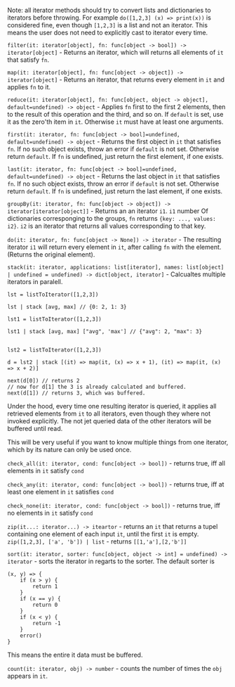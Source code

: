 
Note: all iterator methods should try to convert lists and dictionaries to iterators before throwing. For example `do([1,2,3] (x) => print(x))` is considered fine, even though `[1,2,3]` is a list and not an iterator. This means the user does not need to explicitly cast to iterator every time.

`filter(it: iterator[object], fn: func[object -> bool]) -> iterator[object]` - Returns an iterator, which will returns all elements of `it` that satisfy `fn`.

`map(it: iterator[object], fn: func[object -> object]) -> iterator[object]` - Returns an iterator, that returns every element in `it` and applies `fn` to it.

`reduce(it: iterator[object], fn: func[object, object -> object], default=undefined) -> object` - Applies `fn` first to the first 2 elements, then to the result of this operation and the third, and so on. If `default` is set, use it as the zero'th item in `it`. Otherwise `it` must have at least one arguments. 

`first(it: iterator, fn: func[object -> bool]=undefined, default=undefined) -> object` - Returns the first object in `it` that satisfies `fn`. If no such object exists, throw an error if `default` is not set. Otherwise return `default`. If `fn` is undefined, just return the first element, if one exists.

`last(it: iterator, fn: func[object -> bool]=undefined, default=undefined) -> object` - Returns the last object in `it` that satisfies `fn`. If no such object exists, throw an error if `default` is not set. Otherwise return `default`. If `fn` is undefined, just return the last element, if one exists.

`groupBy(it: iterator, fn: func[object -> object]) -> iterator[iterator[object]]` - Returns an an iterator `i1`. `i1` number Of dictionaries corresponging to the groups, `fn` returns `{key: ..., values: i2}`. `i2` is an iterator that returns all values corresponding to that key.

`do(it: iterator, fn: func[object -> None]) -> iterator` - The resulting iterator `i1` will return every element in `it`, after calling `fn` with the element. (Returns the original element).

`stack(it: iterator, applications: list[iterator], names: list[object] | undefined = undefined) -> dict[object, iterator]` - Calcualtes multiple iterators in paralell. 

```
lst = listToIterator([1,2,3])

lst | stack [avg, max] // {0: 2, 1: 3}

lst1 = listToIterator([1,2,3])

lst1 | stack [avg, max] ["avg", 'max'] // {"avg": 2, "max": 3}


lst2 = listToIterator([1,2,3])

d = lst2 | stack [(it) => map(it, (x) => x + 1), (it) => map(it, (x) => x + 2)]

next(d[0]) // returns 2
// now for d[1] the 3 is already calculated and buffered.
next(d[1]) // returns 3, which was buffered.

```

Under the hood, every time one resulting iterator is queried, it applies all retrieved elements from `it` to all iterators, even though they where not invoked explicitly. The not jet queried data of the other iterators will be buffered until read.

This will be very useful if you want to know multiple things from one iterator, which by its nature can only be used once.

`check_all(it: iterator, cond: func[object -> bool])` - returns true, iff all elements in `it` satisfy `cond`

`check_any(it: iterator, cond: func[object -> bool])` - returns true, iff at least one element in `it` satisfies `cond`

`check_none(it: iterator, cond: func[object -> bool])` - returns true, iff no elements in `it` satisfy `cond`

`zip(it...: iterator...) -> iteartor` - returns an `it` that returns a tupel containing one element of each input `it`, until the first `it` is empty.
`zip([1,2,3], ['a', 'b']) | list` - returns `[[1,'a'],[2,'b']]`

`sort(it: iterator, sorter: func[object, object -> int] = undefined) -> iterator` - sorts the iterator in regarts to the sorter. The default sorter is 
```
(x, y) => {
    if (x > y) {
        return 1
    }
    if (x == y) {
        return 0
    }
    if (x < y) {
        return -1
    }
    error()
}
 ```
This means the entire it data must be buffered.

`count(it: iterator, obj) -> number` - counts the number of times the `obj` appears in `it`.
